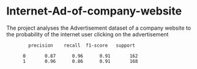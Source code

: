 # Internet-Ad-of-company-website

The project analyses the Advertisement dataset of a company website to the probability of the internet user clicking on the advertisement 

            precision    recall  f1-score   support

          0       0.87      0.96      0.91       162
          1       0.96      0.86      0.91       168


